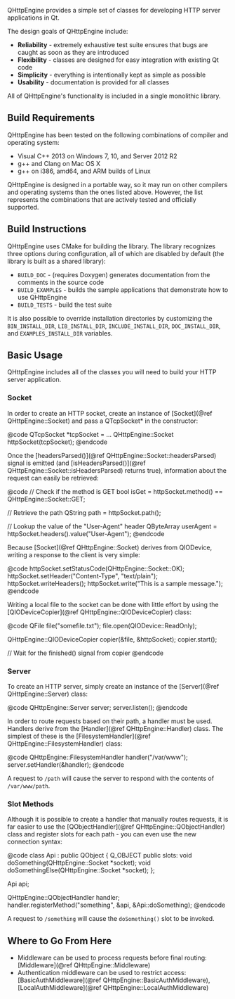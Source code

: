 QHttpEngine provides a simple set of classes for developing HTTP server applications in Qt.

The design goals of QHttpEngine include:

- **Reliability** - extremely exhaustive test suite ensures that bugs are caught as soon as they are introduced
- **Flexibility** - classes are designed for easy integration with existing Qt code
- **Simplicity** - everything is intentionally kept as simple as possible
- **Usability** - documentation is provided for all classes

All of QHttpEngine's functionality is included in a single monolithic library.

## Build Requirements

QHttpEngine has been tested on the following combinations of compiler and operating system:

- Visual C++ 2013 on Windows 7, 10, and Server 2012 R2
- g++ and Clang on Mac OS X
- g++ on i386, amd64, and ARM builds of Linux

QHttpEngine is designed in a portable way, so it may run on other compilers and operating systems than the ones listed above. However, the list represents the combinations that are actively tested and officially supported.

## Build Instructions

QHttpEngine uses CMake for building the library. The library recognizes three options during configuration, all of which are disabled by default (the library is built as a shared library):

- `BUILD_DOC` - (requires Doxygen) generates documentation from the comments in the source code
- `BUILD_EXAMPLES` - builds the sample applications that demonstrate how to use QHttpEngine
- `BUILD_TESTS` - build the test suite

It is also possible to override installation directories by customizing the `BIN_INSTALL_DIR`, `LIB_INSTALL_DIR`, `INCLUDE_INSTALL_DIR`, `DOC_INSTALL_DIR`, and `EXAMPLES_INSTALL_DIR` variables.

## Basic Usage

QHttpEngine includes all of the classes you will need to build your HTTP server application.

### Socket

In order to create an HTTP socket, create an instance of [Socket](@ref QHttpEngine::Socket) and pass a QTcpSocket* in the constructor:

@code
QTcpSocket *tcpSocket = ...
QHttpEngine::Socket httpSocket(tcpSocket);
@endcode

Once the [headersParsed()](@ref QHttpEngine::Socket::headersParsed) signal is emitted (and [isHeadersParsed()](@ref QHttpEngine::Socket::isHeadersParsed) returns true), information about the request can easily be retrieved:

@code
// Check if the method is GET
bool isGet = httpSocket.method() == QHttpEngine::Socket::GET;

// Retrieve the path
QString path = httpSocket.path();

// Lookup the value of the "User-Agent" header
QByteArray userAgent = httpSocket.headers().value("User-Agent");
@endcode

Because [Socket](@ref QHttpEngine::Socket) derives from QIODevice, writing a response to the client is very simple:

@code
httpSocket.setStatusCode(QHttpEngine::Socket::OK);
httpSocket.setHeader("Content-Type", "text/plain");
httpSocket.writeHeaders();
httpSocket.write("This is a sample message.");
@endcode

Writing a local file to the socket can be done with little effort by using the [QIODeviceCopier](@ref QHttpEngine::QIODeviceCopier) class:

@code
QFile file("somefile.txt");
file.open(QIODevice::ReadOnly);

QHttpEngine::QIODeviceCopier copier(&file, &httpSocket);
copier.start();

// Wait for the finished() signal from copier
@endcode

### Server

To create an HTTP server, simply create an instance of the [Server](@ref QHttpEngine::Server) class:

@code
QHttpEngine::Server server;
server.listen();
@endcode

In order to route requests based on their path, a handler must be used. Handlers derive from the [Handler](@ref QHttpEngine::Handler) class. The simplest of these is the [FilesystemHandler](@ref QHttpEngine::FilesystemHandler) class:

@code
QHttpEngine::FilesystemHandler handler("/var/www");
server.setHandler(&handler);
@endcode

A request to `/path` will cause the server to respond with the contents of `/var/www/path`.

### Slot Methods

Although it is possible to create a handler that manually routes requests, it is far easier to use the [QObjectHandler](@ref QHttpEngine::QObjectHandler) class and register slots for each path - you can even use the new connection syntax:

@code
class Api : public QObject
{
    Q_OBJECT
public slots:
    void doSomething(QHttpEngine::Socket *socket);
    void doSomethingElse(QHttpEngine::Socket *socket);
};

Api api;

QHttpEngine::QObjectHandler handler;
handler.registerMethod("something", &api, &Api::doSomething);
@endcode

A request to `/something` will cause the `doSomething()` slot to be invoked.

## Where to Go From Here

- Middleware can be used to process requests before final routing: [Middleware](@ref QHttpEngine::Middleware)
- Authentication middleware can be used to restrict access: [BasicAuthMiddleware](@ref QHttpEngine::BasicAuthMiddleware), [LocalAuthMiddleware](@ref QHttpEngine::LocalAuthMiddleware)
